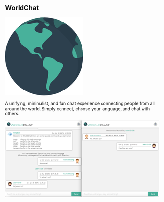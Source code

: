 
## WorldChat

![WorldChat](/public/assets/world.png)

A unifying, minimalist, and fun chat experience connecting people from all around the world. Simply connect, choose your language, and chat with others. 

![Example](/screenshots/img5.png)
